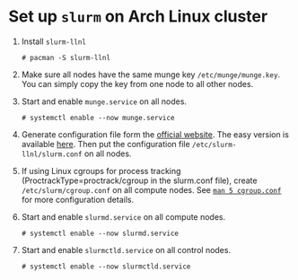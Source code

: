 # Set up `slurm` on Arch Linux cluster

1. Install `slurm-llnl`
   ```
   # pacman -S slurm-llnl
   ```
1. Make sure all nodes have the same munge key `/etc/munge/munge.key`.
   You can simply copy the key from one node to all other nodes.

1. Start and enable `munge.service` on all nodes.
   ```
   # systemctl enable --now munge.service
   ```

1. Generate configuration file form the [official website](https://slurm.schedmd.com/configurator.html).
   The easy version is available [here](https://slurm.schedmd.com/configurator.easy.html).
   Then put the configuration file `/etc/slurm-llnl/slurm.conf` on all nodes.

1. If using Linux cgroups for process tracking (ProctrackType=proctrack/cgroup in the slurm.conf file),
   create `/etc/slurm/cgroup.conf` on all compute nodes.
   See [`man 5 cgroup.conf`](https://slurm.schedmd.com/cgroup.conf.html) for more configuration details.

1. Start and enable `slurmd.service` on all compute nodes.
   ```
   # systemctl enable --now slurmd.service
   ```

1. Start and enable `slurmctld.service` on all control nodes.
   ```
   # systemctl enable --now slurmctld.service
   ```

